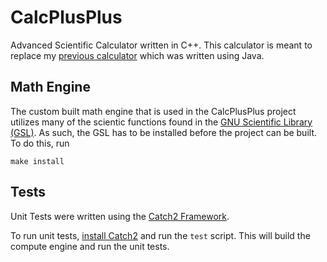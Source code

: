 # CalcPlusPlus

Advanced Scientific Calculator written in C++. This calculator is meant to replace my [previous calculator](https://github.com/antoniojkim/Math-Evaluation-Library) which was written using Java.

## Math Engine

The custom built math engine that is used in the CalcPlusPlus project utilizes many of the scientic functions found in the [GNU Scientific Library (GSL)](https://www.gnu.org/software/gsl/). As such, the GSL has to be installed before the project can be built. To do this, run

```
make install
```

## Tests

Unit Tests were written using the [Catch2 Framework](https://github.com/catchorg/Catch2).

To run unit tests, [install Catch2](https://github.com/catchorg/Catch2/blob/master/docs/tutorial.md#top) and run the `test` script. This will build the compute engine and run the unit tests.
